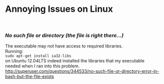 # Annoying Issues on Linux
<br />

### ***No such file or directory (the file is right there...)***
The executable may not have access to required libraries.  
Running:  
`sudo apt-get install ia32-libs`  
on Ubuntu 12.04LTS indeed installed the libraries that my executable needed when I ran into this problem.
http://superuser.com/questions/344533/no-such-file-or-directory-error-in-bash-but-the-file-exists
